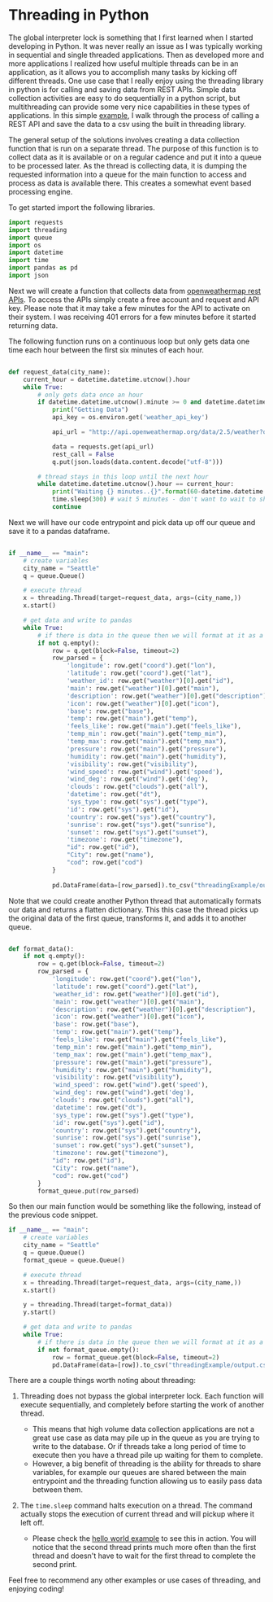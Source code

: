 # Threading in Python 


The global interpreter lock is something that I first learned when I started developing in Python. It was never really an issue as I was typically working in sequential and single threaded applications. Then as developed more and more applications I realized how useful multiple threads can be in an application, as it allows you to accomplish many tasks by kicking off different threads. One use case that I really enjoy using the threading library in python is for calling and saving data from REST APIs. Simple data collection activities are easy to do sequentially in a python script, but multithreading can provide some very nice capabilities in these types of applications. In this simple [example](./threadingAPIData.py), I walk through the process of calling a REST API and save the data to a csv using the built in threading library. 

The general setup of the solutions involves creating a data collection function that is run on a separate thread. The purpose of this function is to collect data as it is available or on a regular cadence and put it into a queue to be processed later. As the thread is collecting data, it is dumping the requested information into a queue for the main function to access and process as data is available there. This creates a somewhat event based processing engine.  

To get started import the following libraries. 
```python
import requests
import threading
import queue
import os
import datetime 
import time
import pandas as pd 
import json
```


Next we will create a function that collects data from [openweathermap rest APIs](https://openweathermap.org/current). To access the APIs simply create a free account and request and API key. Please note that it may take a few minutes for the API to activate on their system. I was receiving 401 errors for a few minutes before it started returning data.  

The following function runs on a continuous loop but only gets data one time each hour between the first six minutes of each hour. 
```python

def request_data(city_name):
    current_hour = datetime.datetime.utcnow().hour
    while True:
        # only gets data once an hour 
        if datetime.datetime.utcnow().minute >= 0 and datetime.datetime.utcnow().minute <= 6:
            print("Getting Data")
            api_key = os.environ.get('weather_api_key')

            api_url = "http://api.openweathermap.org/data/2.5/weather?q={}&appid={}".format(city_name, api_key)

            data = requests.get(api_url)
            rest_call = False
            q.put(json.loads(data.content.decode("utf-8")))

        # thread stays in this loop until the next hour
        while datetime.datetime.utcnow().hour == current_hour:
            print("Waiting {} minutes..{}".format(60-datetime.datetime.utcnow().minute, "."*datetime.datetime.utcnow().minute), end="\r")
            time.sleep(300) # wait 5 minutes - don't want to wait to short since it will always be executing
            continue

```


Next we will have our code entrypoint and pick data up off our queue and save it to a pandas dataframe. 
```python

if __name__ == "main":
    # create variables
    city_name = "Seattle"
    q = queue.Queue()

    # execute thread
    x = threading.Thread(target=request_data, args=(city_name,))
    x.start()

    # get data and write to pandas 
    while True: 
        # if there is data in the queue then we will format at it as a flat dictionary and write to csv
        if not q.empty():
            row = q.get(block=False, timeout=2)
            row_parsed = {
                'longitude': row.get("coord").get("lon"), 
                'latitude': row.get("coord").get("lat"), 
                'weather_id': row.get("weather")[0].get("id"), 
                'main': row.get("weather")[0].get("main"), 
                'description': row.get("weather")[0].get("description"), 
                'icon': row.get("weather")[0].get("icon"), 
                'base': row.get("base"), 
                'temp': row.get("main").get("temp"), 
                'feels_like': row.get("main").get("feels_like"), 
                'temp_min': row.get("main").get("temp_min"), 
                'temp_max': row.get("main").get("temp_max"), 
                'pressure': row.get("main").get("pressure"), 
                'humidity': row.get("main").get("humidity"),
                'visibility': row.get("visibility"),
                'wind_speed': row.get("wind").get('speed'),
                'wind_deg': row.get("wind").get('deg'), 
                'clouds': row.get("clouds").get("all"), 
                'datetime': row.get("dt"),
                'sys_type': row.get("sys").get("type"),
                'id': row.get("sys").get("id"),
                'country': row.get("sys").get("country"),
                'sunrise': row.get("sys").get("sunrise"),
                'sunset': row.get("sys").get("sunset"), 
                'timezone': row.get("timezone"),
                "id": row.get("id"),
                "City": row.get("name"),
                "cod": row.get("cod")
            }
            
            pd.DataFrame(data=[row_parsed]).to_csv("threadingExample/output.csv", header=False, mode="a")
```


Note that we could create another Python thread that automatically formats our data and returns a flatten dictionary. This this case the thread picks up the original data of the first queue, transforms it, and adds it to another queue.  
```python

def format_data():
    if not q.empty():
        row = q.get(block=False, timeout=2)
        row_parsed = {
            'longitude': row.get("coord").get("lon"), 
            'latitude': row.get("coord").get("lat"), 
            'weather_id': row.get("weather")[0].get("id"), 
            'main': row.get("weather")[0].get("main"), 
            'description': row.get("weather")[0].get("description"), 
            'icon': row.get("weather")[0].get("icon"), 
            'base': row.get("base"), 
            'temp': row.get("main").get("temp"), 
            'feels_like': row.get("main").get("feels_like"), 
            'temp_min': row.get("main").get("temp_min"), 
            'temp_max': row.get("main").get("temp_max"), 
            'pressure': row.get("main").get("pressure"), 
            'humidity': row.get("main").get("humidity"),
            'visibility': row.get("visibility"),
            'wind_speed': row.get("wind").get('speed'),
            'wind_deg': row.get("wind").get('deg'), 
            'clouds': row.get("clouds").get("all"), 
            'datetime': row.get("dt"),
            'sys_type': row.get("sys").get("type"),
            'id': row.get("sys").get("id"),
            'country': row.get("sys").get("country"),
            'sunrise': row.get("sys").get("sunrise"),
            'sunset': row.get("sys").get("sunset"), 
            'timezone': row.get("timezone"),
            "id": row.get("id"),
            "City": row.get("name"),
            "cod": row.get("cod")
        }
        format_queue.put(row_parsed)
```


So then our main function would be something like the following, instead of the previous code snippet.   
```python
if __name__ == "main":
    # create variables
    city_name = "Seattle"
    q = queue.Queue()
    format_queue = queue.Queue()

    # execute thread
    x = threading.Thread(target=request_data, args=(city_name,))
    x.start()

    y = threading.Thread(target=format_data))
    y.start()

    # get data and write to pandas 
    while True: 
        # if there is data in the queue then we will format at it as a flat dictionary and write to csv
        if not format_queue.empty():
            row = format_queue.get(block=False, timeout=2)
            pd.DataFrame(data=[row]).to_csv("threadingExample/output.csv", header=False, mode="a")

```


There are a couple things worth noting about threading: 
1. Threading does not bypass the global interpreter lock. Each function will execute sequentially, and completely before starting the work of another thread. 
    - This means that high volume data collection applications are not a great use case as data may pile up in the queue as you are trying to write to the database. Or if threads take a long period of time to execute then you have a thread pile up waiting for them to complete.  
    - However, a big benefit of threading is the ability for threads to share variables, for example our queues are shared between the main entrypoint and the threading function allowing us to easily pass data between them. 

1. The `time.sleep` command halts execution on a thread. The command actually stops the execution of current thread and will pickup where it left off. 
    - Please check the [hello world example](threadingHelloWorld.py) to see this in action. You will notice that the second thread prints much more often than the first thread and doesn't have to wait for the first thread to complete the second print. 



Feel free to recommend any other examples or use cases of threading, and enjoying coding!
